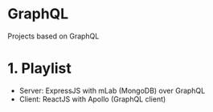 # GraphQL
Projects based on GraphQL

# 1. Playlist
- Server: ExpressJS with mLab (MongoDB) over GraphQL
- Client: ReactJS with Apollo (GraphQL client)

